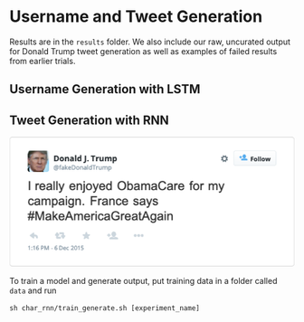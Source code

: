 # Username and Tweet Generation

Results are in the `results` folder. We also include our raw, uncurated output for Donald Trump tweet generation as well as examples of failed results from earlier trials.

## Username Generation with LSTM

## Tweet Generation with RNN

![alt text](results/tweet4.png)

To train a model and generate output, put training data in a folder called `data` and run 
```
sh char_rnn/train_generate.sh [experiment_name]
```
